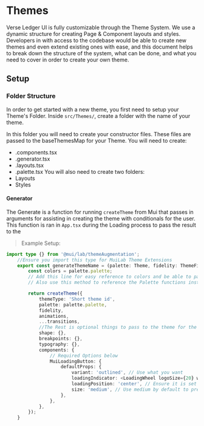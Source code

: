 # Themes

Verse Ledger UI is fully customizable through the Theme System.
We use a dynamic structure for creating Page & Component layouts and styles.
Developers in with access to the codebase would be able to create new themes and even extend existing ones with ease, and this document helps to break down the structure of the system, what can be done, and what you need to cover in order to create your own theme.

## Setup

### Folder Structure

In order to get started with a new theme, you first need to setup your Theme's Folder.
Inside `src/Themes/`, create a folder with the name of your theme.

In this folder you will need to create your constructor files. These files are passed to the baseThemesMap for your Theme.
You will need to create:

- <ThemeName>.components.tsx
- <ThemeName>.generator.tsx
- <ThemeName>.layouts.tsx
- <ThemeName>.palette.tsx
  You will also need to create two folders:
- Layouts
- Styles

#### Generator

The Generate is a function for running `createTheme` from Mui that passes in arguments for assisting in creating the theme with conditionals for the user.
This function is ran in `App.tsx` during the Loading process to pass the result to the <ThemeProvider>

> Example Setup:

```ts
import type {} from '@mui/lab/themeAugmentation';
    //Ensure you import this type for MuiLab Theme Extensions
    export const generateThemeName = (palette: Theme, fidelity: ThemeFidelity, animations: ThemeAnimations, transitions: ThemeOptions['transitions']) => {
        const colors = palette.palette;
        // Add this line for easy reference to colors and be able to pass the defined palette colors and simplify running the defined colors through the Alpha Function
        // Also use this method to reference the Palette functions instead of specifcally identifying the rgb or hex here to allow colors to be overwritten

        return createTheme({
            themeType: 'Short theme id',
            palette: palette.palette,
            fidelity,
            animations,
            ...transitions,
            //The Rest is optional things to pass to the theme for the generating process.
            shape: {},
            breakpoints: {},
            typography: {},
            components: {
                // Required Options below
                MuiLoadingButton: {
                    defaultProps: {
                        variant: 'outlined', // Use what you want
                        loadingIndicator: <LoadingWheel logoSize={20} wheelSize={35} />, //This is really what is required to be defined
                        loadingPosition: 'center', // Ensure it is set to center to prevent UI issues
                        size: 'medium', // Use medium by default to prevent clipping.
                    },
                },
            },
        });
    }
```
